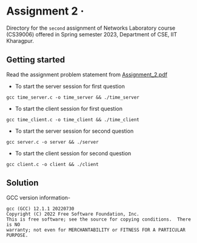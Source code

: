 # Assignment 2 &middot;

>

Directory for the `second` assignment of Networks Laboratory course (CS39006) offered in Spring semester 2023, Department of CSE, IIT Kharagpur.

## Getting started

Read the assignment problem statement from [Assignment_2.pdf](/assignment_2/Assignment_2.pdf)

- To start the server session for first question

```shell
gcc time_server.c -o time_server && ./time_server
```

- To start the client session for first question

```shell
gcc time_client.c -o time_client && ./time_client
```

- To start the server session for second question

```shell
gcc server.c -o server && ./server
```

- To start the client session for second question

```shell
gcc client.c -o client && ./client
```

## Solution

GCC version information-  

```shell
gcc (GCC) 12.1.1 20220730
Copyright (C) 2022 Free Software Foundation, Inc.
This is free software; see the source for copying conditions.  There is NO
warranty; not even for MERCHANTABILITY or FITNESS FOR A PARTICULAR PURPOSE.
```
